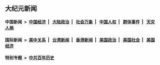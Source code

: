 ## 大纪元新闻

#### 中国新闻 &nbsp;>&nbsp; [中国经济](indexes/ncid283/README.md?04180845) &nbsp;| &nbsp; [大陆政治](indexes/ncid277/README.md?04180845) &nbsp;| &nbsp; [社会万象](indexes/ncid282/README.md?04180845) &nbsp;| &nbsp; [中国人权](indexes/ncid278/README.md?04180845) &nbsp;| &nbsp; [群体事件](indexes/ncid279/README.md?04180845) &nbsp;| &nbsp; [天灾人祸](indexes/ncid280/README.md?04180845)

#### 国际新闻 &nbsp;>&nbsp; [美中关系](indexes/nf1412576/README.md?04180845) &nbsp;| &nbsp; [台湾新闻](indexes/ncid1349361/README.md?04180845) &nbsp;| &nbsp; [香港新闻](indexes/ncid1349362/README.md?04180845) &nbsp;| &nbsp; [美国政治](indexes/ncid1078159/README.md?04180845) &nbsp;| &nbsp; [美国社会](indexes/ncid1078160/README.md?04180845) &nbsp;| &nbsp; [美国经济](indexes/ncid1078158/README.md?04180845)

#### 特别专题 &nbsp;>&nbsp; [中共百年历史](https://github.com/epoch-news/epoch-special/blob/master/README.md?04180845)  
